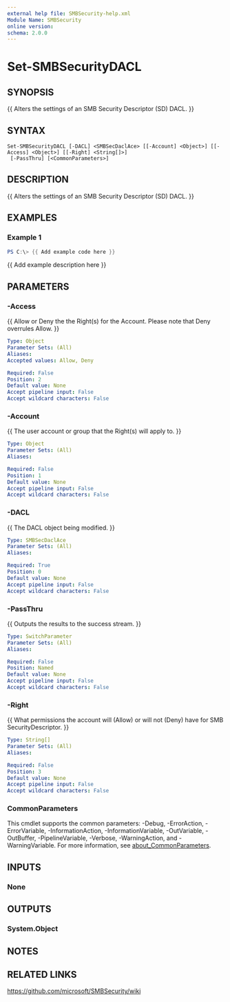 ```yaml
---
external help file: SMBSecurity-help.xml
Module Name: SMBSecurity
online version:
schema: 2.0.0
---
```


# Set-SMBSecurityDACL

## SYNOPSIS
{{ Alters the settings of an SMB Security Descriptor (SD) DACL. }}

## SYNTAX

```
Set-SMBSecurityDACL [-DACL] <SMBSecDaclAce> [[-Account] <Object>] [[-Access] <Object>] [[-Right] <String[]>]
 [-PassThru] [<CommonParameters>]
```

## DESCRIPTION
{{ Alters the settings of an SMB Security Descriptor (SD) DACL. }}

## EXAMPLES

### Example 1
```powershell
PS C:\> {{ Add example code here }}
```

{{ Add example description here }}

## PARAMETERS

### -Access
{{ Allow or Deny the the Right(s) for the Account. Please note that Deny overrules Allow. }}

```yaml
Type: Object
Parameter Sets: (All)
Aliases:
Accepted values: Allow, Deny

Required: False
Position: 2
Default value: None
Accept pipeline input: False
Accept wildcard characters: False
```

### -Account
{{ The user account or group that the Right(s) will apply to. }}

```yaml
Type: Object
Parameter Sets: (All)
Aliases:

Required: False
Position: 1
Default value: None
Accept pipeline input: False
Accept wildcard characters: False
```

### -DACL
{{ The DACL object being modified. }}

```yaml
Type: SMBSecDaclAce
Parameter Sets: (All)
Aliases:

Required: True
Position: 0
Default value: None
Accept pipeline input: False
Accept wildcard characters: False
```

### -PassThru
{{ Outputs the results to the success stream. }}

```yaml
Type: SwitchParameter
Parameter Sets: (All)
Aliases:

Required: False
Position: Named
Default value: None
Accept pipeline input: False
Accept wildcard characters: False
```

### -Right
{{ What permissions the account will (Allow) or will not (Deny) have for SMB SecurityDescriptor. }}

```yaml
Type: String[]
Parameter Sets: (All)
Aliases:

Required: False
Position: 3
Default value: None
Accept pipeline input: False
Accept wildcard characters: False
```

### CommonParameters
This cmdlet supports the common parameters: -Debug, -ErrorAction, -ErrorVariable, -InformationAction, -InformationVariable, -OutVariable, -OutBuffer, -PipelineVariable, -Verbose, -WarningAction, and -WarningVariable. For more information, see [about_CommonParameters](http://go.microsoft.com/fwlink/?LinkID=113216).

## INPUTS

### None

## OUTPUTS

### System.Object
## NOTES

## RELATED LINKS
https://github.com/microsoft/SMBSecurity/wiki